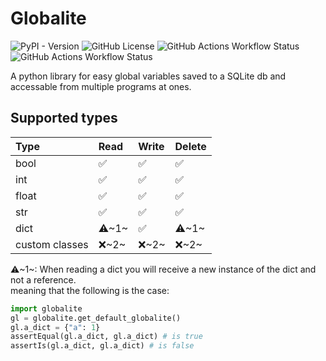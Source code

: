 # Globalite
![PyPI - Version](https://img.shields.io/pypi/v/globalite)
![GitHub License](https://img.shields.io/github/license/bakhoj/globalite)
![GitHub Actions Workflow Status](https://img.shields.io/github/actions/workflow/status/bakhoj/globalite/unittest.yml)
![GitHub Actions Workflow Status](https://img.shields.io/github/actions/workflow/status/bakhoj/globalite/python-publish.yml)

A python library for easy global variables saved to a SQLite db and accessable from multiple programs at ones.


## Supported types
|Type|Read|Write|Delete|
|:-|:-|:-|:-|
|bool|✅|✅|✅|
|int|✅|✅|✅|
|float|✅|✅|✅|
|str|✅|✅|✅|
|dict|⚠️~1~|✅|⚠️~1~|
|custom classes|❌~2~|❌~2~|❌~2~|


⚠️~1~: When reading a dict you will receive a new instance of the dict and not a reference.  
meaning that the following is the case:
```python
import globalite
gl = globalite.get_default_globalite()
gl.a_dict = {"a": 1}
assertEqual(gl.a_dict, gl.a_dict) # is true
assertIs(gl.a_dict, gl.a_dict) # is false
```
